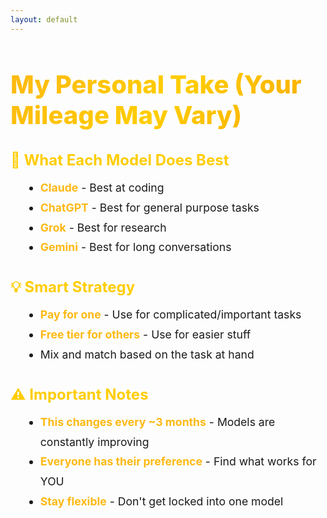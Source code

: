 ```yaml
---
layout: default
---
```


# My Personal Take (Your Mileage May Vary)

<div class="flex flex-col gap-6 mt-6">

<div v-click>

## 🤖 What Each Model Does Best
- **Claude** - Best at coding
- **ChatGPT** - Best for general purpose tasks
- **Grok** - Best for research
- **Gemini** - Best for long conversations

</div>

<div v-click>

## 💡 Smart Strategy
- **Pay for one** - Use for complicated/important tasks
- **Free tier for others** - Use for easier stuff
- Mix and match based on the task at hand

</div>

<div v-click>

## ⚠️ Important Notes
- **This changes every ~3 months** - Models are constantly improving
- **Everyone has their preference** - Find what works for YOU
- **Stay flexible** - Don't get locked into one model

</div>

</div>

<style>
h1 {
  background: linear-gradient(135deg, #FDB913 0%, #FFCD00 50%, #F7A600 100%);
  -webkit-background-clip: text;
  -webkit-text-fill-color: transparent;
  background-clip: text;
  font-weight: 800;
  font-size: 2.5rem;
}

h2 {
  color: #FFCD00;
  font-size: 1.5rem;
  margin-bottom: 0.75rem;
}

.slidev-layout {
  background: linear-gradient(135deg, #1a1a1a 0%, #2d2d2d 100%);
  color: #ffffff;
}

li {
  font-size: 1.1rem;
  line-height: 1.8;
  margin-left: 1.5rem;
}

strong {
  color: #FDB913;
}
</style>
